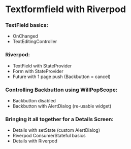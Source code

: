 # Textformfield with Riverpod

### TextField basics:
- OnChanged
- TextEditingController
### Riverpod:
- TextField with StateProvider
- Form with StateProvider
- Future with 1 page push (Backbutton = cancel)
### Controlling Backbutton using WillPopScope:
- Backbutton disabled
- Backbutton with AlertDialog (re-usable widget)
### Bringing it all together for a Details Screen:
- Details with setState (custom AlertDialog)
- Riverpod ConsumerStateful basics
- Details with Riverpod

